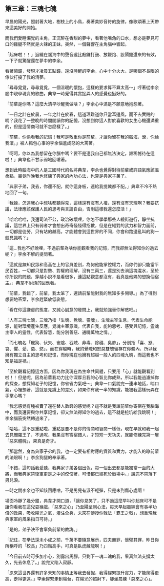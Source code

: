 ## 第三章：三魂七魄

早晨的陽光，照射著大地，樹枝上的小鳥，奏著美妙音符的旋律，像歌頌著上天帶來這美好的開始。

而我們愛睡懶覺的主角，正沉醉在香甜的夢中，看著他嘴角的口水，想必是夢見可口的雞腿不然就是火辣的正妹，突然，一個聲響在主角腦中響起。

「起床啦！！」迴繞在腦海中的聲音遠比敲鑼打鼓、放鞭炮、設鬧鐘還來的有效，一下子就驚醒還在夢中的李余。

看著鬧鐘，發現才凌晨五點鐘，還沒睡醒的李余，心中十分火大，是哪個不長眼的傢伙打擾了我的清夢。

「尋尋覓覓，尋尋覓覓，一個溫暖的懷抱，這樣的要求算不算太高〜」哼著從李余腦中現學現賣的歌曲，典韋一時覺得其實捉弄人的感覺也挺好的。

「前輩是你嗎？這麼大清早吵醒我做啥？」李余心中滿是不願意地抱怨著。

「一日之計在於晨，一年之計在於春，這道理難道你只當耳邊風，而不去實賤的嗎？我花了一整晚的時間閱讀你的記憶，沒想到你這人對於喜歡的女生心機還滿重的，但是這情商可就不怎麼樣了。」

「前輩，你偷看我的記憶！我可是敬重你是前輩，才讓你留在我的腦海，滾，你給我滾。」被人抓包心事的李余惱羞成怒的大罵著。

「呵呵，你以為我想留在你腦中嗎？要不是連我自己都無法決定，誰稀憾待在這啦！」典韋也不甘示弱地回嗆著。

想到此時腦海中的人是三國時代的名將典韋，李余也覺得對待前輩或許語氣應該溫柔點，畢竟昨晚我也修練了典家的內功心法，也算是典家子弟了。

「典家子弟，我去，你還不配，就你這身板，連給我提戟都不配。」典韋不冷不熱地回了一句。

「我操，怎連我心中想啥都聽得見，這樣還有沒有人權，還有沒有天理啊？我要抗議，法律應該保護人民的思考與言論自由，否則這樣我還怎麼活！」

「哈哈哈哈，我還司法不公，政治破壞哩，你怎不學學那些人繞街遊行，靜坐抗議，這世界上只有弱者才會想出奇奇怪怪得招數，但是在絕對的武力和智力面前，一切都是徒勞，只有站的越高，才能體會到這世界的不同，你會和路邊亂叫的狗一般見識嗎？」

「這…我也不好說哩，不過前輩為啥你能觀看我的記憶，而我卻無法得知你的過去呢？」李余不解的提問著。

「這就是無知民眾和高高在上的官員差別，為何他能掌控權力，而你們卻只能當平民百姓，一切都只是對勢、對權的理解，沒有三兩三，還是別去淌這塊混水，至於你所說的問題，穿越小說不是看很多，連這點觀念都沒有，我真是他媽的想換個宿主。」典韋不耐煩的回應著。

「前輩，我錯了，前輩，我太笨了，還請前輩能對我的無知多多開導。」為了得到想要地答案，李余趕緊放低姿態。

「看在你這謙虛的態度，又誠心誠意的發問上，我就勉強替你解惑吧。」

「人有三魂七魄，三魂乃指「生魂、覺魂、靈魂」，生魂主宰生息，代表生命能源，能對環境產生反應，覺魂主宰意識，代表自我，能夠思考、感受與記憶，靈魂主宰人的靈性，代表智慧，能分別善惡、通曉萬物之情。」

「而七魄名「屍狗、伏矢、雀陰、吞賊、非毒、除穢、臭肺」，分別指「喜、怒、哀、懼、愛、惡、慾」，而在穿越時，我的覺魂和怒惡雙魄留存在你體內，所以我擁有獨立自主的思考和記憶，而你現在也擁有超越一般人的四魂九魄，而這我也不知是福是禍。」

「至於觀看記憶這方面，因為你我現在為生命共同體，只要用「心」就能觀看到啦！！但是呢，因為前輩我功力比你深厚且我的心智比你成熟，所以我能過濾掉你的探查，想探知老子的記憶，你省省力氣吧〜」典韋一口氣說完一連串地話，喘口氣，心裡想著，這就是見識上的差別，如果你有我一半的知識，能被我這樣玩弄在手掌心嗎？

「我怎感覺有種被賣了還在替人數錢的感覺呢？這不就是我讓前輩你寄宿在我腦海中，而我還要與你共享記憶，卻又無法得知你的過去，這不就是挖坑給我跳啊！」李余腦筋突然轉過來了。

「哈哈，這不是重點啦，重點是要不是你的情商和智商一樣低，現在早就和我一起去見閻羅王了，不過呢，我果沒有寄宿錯人，才短短一天功夫，就能修練完第一層「惡來體魄」，果真是奇才。

「那當然，身為典家子弟的我，也一定要有相對應的資質和實力，才能入的暸前輩的法眼啊！」李余狗腿的奉承著。

「不錯，這句話我愛聽，我典家子弟各個出色，每一個出去都是能獨當一面的大將，而我典家禁衛軍更是之中的佼佼著，可惜都已經死於戰場中。」說完不禁落下男兒淚。

一時之間李余也不知該回應啥，不是男兒有淚不輕彈，只是未到傷心處啊！

場面冷靜了幾分鐘，典韋才開口道，「讓你見笑了，只不過這麼早叫你起床可不是讓你看我在這兒耍猴戲，「惡來之心」乃至陽至剛心法，每天早起晨練會有事半功倍的效果，吸收陽光之氣，灌注全身，未來在傳授你戟法「霸王之戟」，想重現我典家軍的風采指日可待。」

「是的，弟子決不會辜負前輩的教誨。」

「記住，在拳法還未小成之前，千萬不要隨意展示，匹夫無罪，懷璧其罪，昨日你所稱呼的「校長」乃四階高手，可真是臥虎藏龍啊！」

「今日前去時可多加小心，別露出馬腳，只剩下一魂二魄的我，果真無法支撐太久，先去休息了。」說完又陷入寂靜。

「原來這世界還有許多未知的事情正等我去發掘，我得趕緊提升實力，才能爬得更高，走得更遠。」李余趕緊走到陽台，在陽光的照射下，靜坐晨練「惡來之心」。
